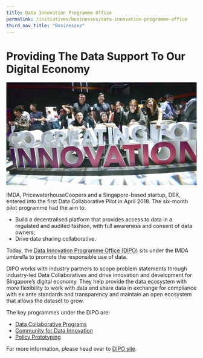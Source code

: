 ```yaml
---
title: Data Innovation Programme Office
permalink: /initiatives/businesses/data-innovation-programme-office
third_nav_title: "Businesses"
---
```


# Providing The Data Support To Our Digital Economy  

![Data innovation programme office](/images/initiatives/DIPO.jpg)

IMDA, PricewaterhouseCoopers and a Singapore-based startup, DEX, entered into the first Data Collaborative Pilot in April 2018. The six-month pilot  programme had the aim to: 
-	Build a decentralised platform that provides access to data in a regulated and audited fashion, with full awareness and consent of data owners;
-	Drive data sharing collaborative.

Today, the <a href="https://www.imda.gov.sg/programme-listing/Data-Innovation" target="_blank">Data Innovation Programme Office (DIPO)</a> sits under the IMDA umbrella to promote the responsible use of data. 

DIPO works with industry partners to scope problem statements through industry-led Data Collaboratives and drive innovation and development for Singapore’s digital economy. They help provide the data ecosystem with more flexibility to work with data and share data in exchange for compliance with ex ante standards and transparency and maintain an open ecosystem that allows the dataset to grow.

The key programmes under the DIPO are:
- <a href="https://www.imda.gov.sg/programme-listing/data-collaborative-programme" target="_blank">Data Collaborative Programs</a>
-	<a href="https://www.imda.gov.sg/programme-listing/Data-Innovation/Community-for-Data-Innovation" target="_blank">Community for Data Innovation</a>
-	<a href="https://www.imda.gov.sg/programme-listing/Data-Innovation/Policy-Prototyping" target="_blank">Policy Prototyping</a>

For more information, please head over to <a href="https://www.imda.gov.sg/programme-listing/Data-Innovation" target="_blank">DIPO site</a>. 
